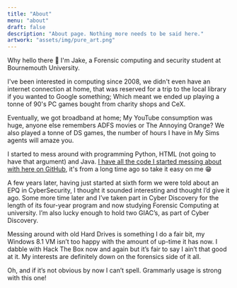 ```yaml
---
title: "About"
menu: "about"
draft: false
description: "About page. Nothing more needs to be said here."
artwork: "assets/img/pure_art.png"
---
```

Why hello there &#128075; I'm Jake, a Forensic computing and security student at Bournemouth University.

I've been interested in computing since 2008, we didn't even have an internet connection at home, that was reserved for a trip to the local library if you wanted to Google something; Which meant we ended up playing a tonne of 90's PC games bought from charity shops and CeX. 

Eventually, we got broadband at home; My YouTube consumption was huge, anyone else remembers ADFS movies or The Annoying Orange?  We also played a tonne of DS games, the number of hours I have in My Sims agents will amaze you.

I started to mess around with programming Python, HTML (not going to have that argument) and Java. [I have all the code I started messing about with here on GitHub](https://github.com/JakeNTech/GCSE-Python-Code), it's from a long time ago so take it easy on me &#128513;

A few years later, having just started at sixth form we were told about an EPQ in CyberSecurity, I thought it sounded interesting and thought I’d give it ago. Some more time later and I’ve taken part in Cyber Discovery for the length of its four-year program and now studying Forensic Computing at university. I’m also lucky enough to hold two GIAC’s, as part of Cyber Discovery.

Messing around with old Hard Drives is something I do a fair bit, my Windows 8.1 VM isn’t too happy with the amount of up-time it has now. I dabble with Hack The Box now and again but it’s fair to say I ain’t that good at it. My interests are definitely down on the forensics side of it all.

Oh, and if it’s not obvious by now I can’t spell. Grammarly usage is strong with this one!
